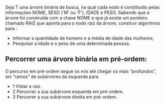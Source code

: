 Seja T uma árvore binária de busca, na qual cada nodo é constituído pelas informações
NOME, SEXO ('M' ou 'F'), IDADE e PESO. Sabendo que a árvore foi construída com a
chave NOME e que já existe um ponteiro chamado RAIZ que aponta para o nodo raiz da
árvore, construir algoritmos para :
- Informar a quantidade de homens e a média de idade das mulheres;
- Pesquisar a idade e o peso de uma determinada pessoa. 

## Percorrer uma árvore binária em pré-ordem:
O percurso em pré-ordem segue os nós até chegar os mais “profundos”, em “ramos”
de subárvores da esquerda para 

- 1 Vistar a raiz.
- 2 Percorrer a sua subárvore esquerda em pré-ordem.
- 3 Percorrer a sua subárvore direita em pré-ordem.
